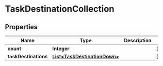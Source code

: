 
# TaskDestinationCollection

## Properties
Name | Type | Description | Notes
------------ | ------------- | ------------- | -------------
**count** | **Integer** |  |  [optional]
**taskDestinations** | [**List&lt;TaskDestinationDown&gt;**](TaskDestinationDown.md) |  |  [optional]



